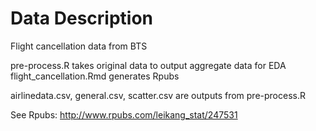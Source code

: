 # Data Description
Flight cancellation data from BTS

pre-process.R takes original data to output aggregate data for EDA
flight_cancellation.Rmd generates Rpubs 

airlinedata.csv, general.csv, scatter.csv are outputs from pre-process.R

See Rpubs: http://www.rpubs.com/leikang_stat/247531


